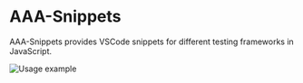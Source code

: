 # AAA-Snippets

AAA-Snippets provides VSCode snippets for different testing frameworks in JavaScript.

![Usage example](https://user-images.githubusercontent.com/19984935/77055586-d1637f80-69d9-11ea-962d-0280e66d2bc6.gif)

